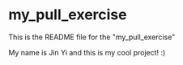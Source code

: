 # my_pull_exercise

This is the README file for the "my_pull_exercise"

My name is Jin Yi and this is my cool project! :)
